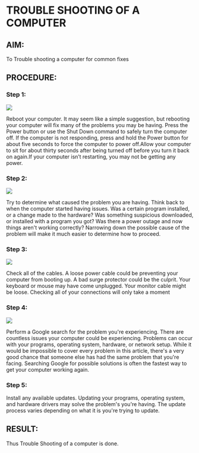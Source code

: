 # TROUBLE SHOOTING OF A COMPUTER

## AIM:

To Trouble shooting a computer for common fixes

## PROCEDURE:

### Step 1:

![](3.1)

Reboot your computer. It may seem like a simple suggestion, but
rebooting your computer will fix many of the problems you may be having.
Press the Power button or use the Shut Down command to safely turn the
computer off. If the computer is not responding, press and hold the Power
button for about five seconds to force the computer to power off.Allow
your computer to sit for about thirty seconds after being turned off before
you turn it back on again.If your computer isn’t restarting, you may not be
getting any power.


### Step 2:

![](3.2)

Try to determine what caused the problem you are having. Think back to
when the computer started having issues. Was a certain program installed,
or a change made to the hardware? Was something suspicious
downloaded, or installed with a program you got? Was there a power
outage and now things aren't working correctly? Narrowing down the
possible cause of the problem will make it much easier to determine how
to proceed.

### Step 3:

![](3.3)

Check all of the cables. A loose power cable could be preventing your
computer from booting up. A bad surge protector could be the culprit.
Your keyboard or mouse may have come unplugged. Your monitor
cable might be loose. Checking all of your connections will only take a
moment

### Step 4:

![](3.4)

Perform a Google search for the problem you're experiencing. There
are countless issues your computer could be experiencing. Problems
can occur with your programs, operating system, hardware, or
network setup. While it would be impossible to cover every problem
in this article, there's a very good chance that someone else has had
the same problem that you're facing. Searching Google for possible
solutions is often the fastest way to get your computer working again.

### Step 5:

Install any available updates. Updating your programs, operating system,
and hardware drivers may solve the problem's you're having. The update
process varies depending on what it is you're trying to update.

## RESULT:

Thus Trouble Shooting of a computer is done.
